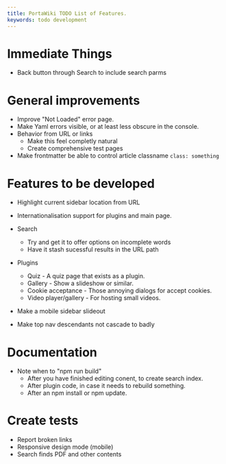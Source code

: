```yaml
---
title: PortaWiki TODO List of Features.
keywords: todo development
---
```


# Immediate Things

* Back button through Search to include search parms

# General improvements

* Improve "Not Loaded" error page.
* Make Yaml errors visible, or at least less obscure in the console.
* Behavior from URL or links
    * Make this feel completly natural
    * Create comprehensive test pages
* Make frontmatter be able to control article classname `class: something`

# Features to be developed

* Highlight current sidebar location from URL
* Internationalisation support for plugins and main page.
* Search 
    * Try and get it to offer options on incomplete words
    * Have it stash sucessful results in the URL path
* Plugins
    * Quiz - A quiz page that exists as a plugin.
    * Gallery - Show a slideshow or similar.
    * Cookie acceptance - Those annoying dialogs for accept cookies.
    * Video player/gallery - For hosting small videos.

    
* Make a mobile sidebar slideout
* Make top nav descendants not cascade to badly

# Documentation

* Note when to "npm run build"
    * After you have finished editing conent, to create search index.
    * After plugin code, in case it needs to rebuild something.
    * After an npm install or npm update.

# Create tests

* Report broken links
* Responsive design mode (mobile)
* Search finds PDF and other contents